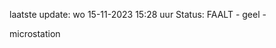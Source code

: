 laatste update: 
wo 15-11-2023 15:28   uur 
Status: FAALT - geel - 
<div class="service Y">microstation</div>